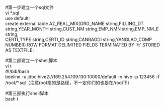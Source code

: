 #第一步建立一个sql文件  
vi *.sql  
use default;  
create external table A2_REAL_MIX(ORG_NAME string,FILLING_DT string,YEAR_MONTH string,CUST_NM string,EMP_NMN string,EMP_NM_E string,  
CERTI_TYPE string,CERTI_ID string,CANBAODI string,YANGLAO_COMP NUMBER) ROW FORMAT DELIMITED FIELDS TERMINATED BY '\t' STORED AS TEXTFILE;    
  
#第二部建立一个shell脚本  
vi t  
#!/bib/bash  
 beeline -u jdbc:hive2://169.254.109.130:10000/default -n hive -p 123456 -f /root/*.sql（注意root指的是路径，不一定你们的也是在/root下）  

#第三部执行shell脚本  
bash t  
